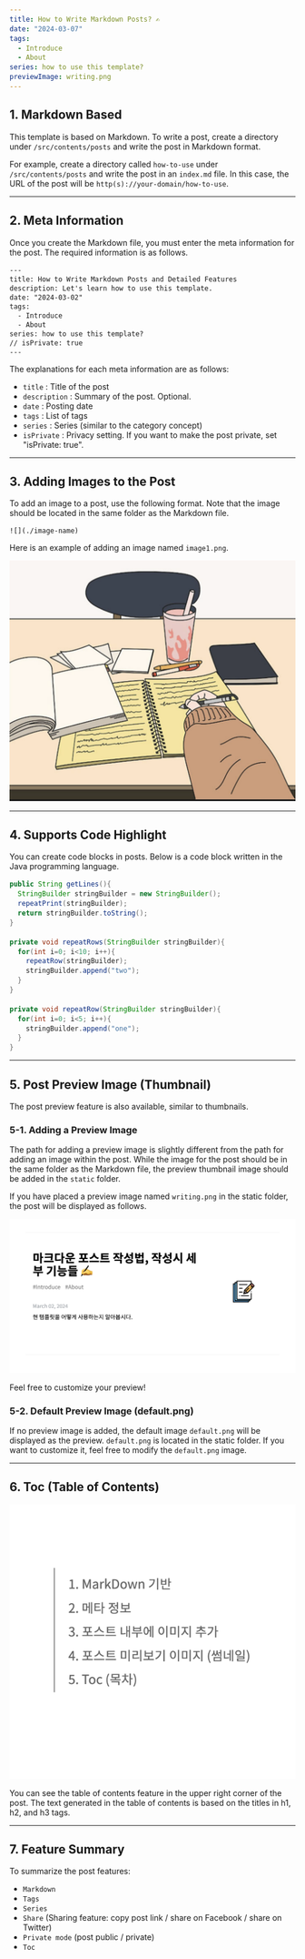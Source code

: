 ```yaml
---
title: How to Write Markdown Posts? ✍️
date: "2024-03-07"
tags:
  - Introduce
  - About
series: how to use this template?
previewImage: writing.png
---
```


## 1. Markdown Based

This template is based on Markdown. To write a post, create a directory under `/src/contents/posts` and write the post in Markdown format.

For example, create a directory called `how-to-use` under `/src/contents/posts` and write the post in an `index.md` file. In this case, the URL of the post will be `http(s)://your-domain/how-to-use`.

---

## 2. Meta Information

Once you create the Markdown file, you must enter the meta information for the post. The required information is as follows.

```
---
title: How to Write Markdown Posts and Detailed Features
description: Let's learn how to use this template.
date: "2024-03-02"
tags:
  - Introduce
  - About
series: how to use this template?
// isPrivate: true
---
```

The explanations for each meta information are as follows:

- `title` : Title of the post
- `description` : Summary of the post. Optional.
- `date` : Posting date
- `tags` : List of tags
- `series` : Series (similar to the category concept)
- `isPrivate` : Privacy setting. If you want to make the post private, set "isPrivate: true".

---

## 3. Adding Images to the Post

To add an image to a post, use the following format. Note that the image should be located in the same folder as the Markdown file.

```
![](./image-name)
```

Here is an example of adding an image named `image1.png`.

![](./image1.png)

---

## 4. Supports Code Highlight

You can create code blocks in posts. Below is a code block written in the Java programming language.

```java
public String getLines(){
  StringBuilder stringBuilder = new StringBuilder();
  repeatPrint(stringBuilder);
  return stringBuilder.toString();
}

private void repeatRows(StringBuilder stringBuilder){
  for(int i=0; i<10; i++){
    repeatRow(stringBuilder);
    stringBuilder.append("two");
  }
}

private void repeatRow(StringBuilder stringBuilder){
  for(int i=0; i<5; i++){
    stringBuilder.append("one");
  }
}
```

---

## 5. Post Preview Image (Thumbnail)

The post preview feature is also available, similar to thumbnails.

### 5-1. Adding a Preview Image

The path for adding a preview image is slightly different from the path for adding an image within the post. While the image for the post should be in the same folder as the Markdown file, the preview thumbnail image should be added in the `static` folder.

If you have placed a preview image named `writing.png` in the static folder, the post will be displayed as follows.

![](./result.png)

Feel free to customize your preview!

### 5-2. Default Preview Image (default.png)

If no preview image is added, the default image `default.png` will be displayed as the preview. `default.png` is located in the static folder. If you want to customize it, feel free to modify the `default.png` image.

---

## 6. Toc (Table of Contents)

![](./toc.png)

You can see the table of contents feature in the upper right corner of the post. The text generated in the table of contents is based on the titles in h1, h2, and h3 tags.

---

## 7. Feature Summary

To summarize the post features:

- `Markdown`
- `Tags`
- `Series`
- `Share` (Sharing feature: copy post link / share on Facebook / share on Twitter)
- `Private mode` (post public / private)
- `Toc`
